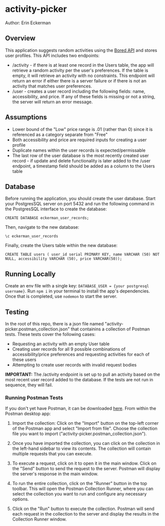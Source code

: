 # activity-picker
Author: Erin Eckerman

## Overview
This application suggests random activities using the [Bored API](https://www.boredapi.com/documentation) and stores user profiles. This API includes two endpoints:
* /activity - if there is at least one record in the Users table, the app will retrieve a random activity per the user's preferences. If the table is empty, it will retrieve an activity with no constraints. This endpoint will return an error if either there is a server failure or if there is not an activity that matches user preferences.
* /user - creates a user record including the following fields: name, accessibility, and price. If any of these fields is missing or not a string, the server will return an error message.

## Assumptions
* Lower bound of the "Low" price range is .01 (rather than 0) since it is referenced as a category separate from "Free"
* Both accessibility and price are required inputs for creating a user profile
* Duplicate names within the user records is expected/permissable
* The last row of the user database is the most recently created user record - if update and delete functionality is later added to the /user endpoint, a timestamp field should be added as a column to the Users table

## Database
Before running the application, you should create the user database. Start your PostgresSQL server on port 5432 and run the following command in the PostgresSQL interface to create the database:
```
CREATE DATABASE eckerman_user_records;
```
Then, navigate to the new database:
```
\c eckerman_user_records
```
Finally, create the Users table within the new database:
```
CREATE TABLE users ( user_id serial PRIMARY KEY, name VARCHAR (50) NOT NULL, accessibility VARCHAR (50), price VARCHAR(50));
```

## Running Locally
Create an env file with a single key: `DATABASE_USER = {your postgresql username}`.
Run `npm i` in your terminal to install the app's dependencies. Once that is completed, use `nodemon` to start the server.

## Testing
In the root of this repo, there is a json file named "activity-picker.postman_collection.json" that containins a collection of Postman tests. These tests cover the following cases:
* Requesting an activity with an empty User table
* Creating user records for all 9 possible combinations of accessibility/price preferences and requesting activities for each of these users
* Attempting to create user records with invalid request bodies

**IMPORTANT:** The /activity endpoint is set up to pull an activity based on the most recent user record added to the database. If the tests are not run in sequence, they will fail.

### Running Postman Tests
If you don't yet have Postman, it can be downloaded [here](https://www.postman.com/downloads/). 
From within the Postman desktop app:

1. Import the collection: Click on the "Import" button on the top-left corner of the Postman app and select "Import from file". Choose the collection file you want to import ("activity-picker.postman_collection.json").

2. Once you have imported the collection, you can click on the collection in the left-hand sidebar to view its contents. The collection will contain multiple requests that you can execute.

3. To execute a request, click on it to open it in the main window. Click on the "Send" button to send the request to the server. Postman will display the server's response in the main window.

5. To run the entire collection, click on the "Runner" button in the top toolbar. This will open the Postman Collection Runner, where you can select the collection you want to run and configure any necessary options.

6. Click on the "Run" button to execute the collection. Postman will send each request in the collection to the server and display the results in the Collection Runner window.
